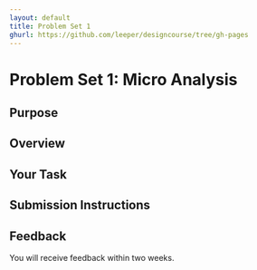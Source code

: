 ```yaml
---
layout: default
title: Problem Set 1
ghurl: https://github.com/leeper/designcourse/tree/gh-pages
---
```


# Problem Set 1: Micro Analysis #

## Purpose ##

## Overview ##

## Your Task ##

## Submission Instructions ##

## Feedback ##

You will receive feedback within two weeks.

